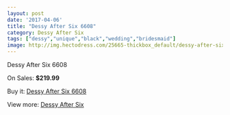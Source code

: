 ```yaml
---
layout: post
date: '2017-04-06'
title: "Dessy After Six 6608"
category: Dessy After Six
tags: ["dessy","unique","black","wedding","bridesmaid"]
image: http://img.hectodress.com/25665-thickbox_default/dessy-after-six-6608.jpg
---
```

Dessy After Six 6608

On Sales: **$219.99**
<a href="https://www.hectodress.com/dessy-after-six/11933-dessy-after-six-6608.html"><amp-img layout="responsive" width="600" height="600" src="//img.hectodress.com/25665-thickbox_default/dessy-after-six-6608.jpg" alt="Dessy After Six 6608 0" /></a>
<a href="https://www.hectodress.com/dessy-after-six/11933-dessy-after-six-6608.html"><amp-img layout="responsive" width="600" height="600" src="//img.hectodress.com/25666-thickbox_default/dessy-after-six-6608.jpg" alt="Dessy After Six 6608 1" /></a>

Buy it: [Dessy After Six 6608](https://www.hectodress.com/dessy-after-six/11933-dessy-after-six-6608.html "Dessy After Six 6608")

View more: [Dessy After Six](https://www.hectodress.com/186-dessy-after-six "Dessy After Six")
